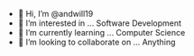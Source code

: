 - 👋 Hi, I’m @andwill19
- 👀 I’m interested in ... Software Development
- 🌱 I’m currently learning ... Computer Science
- 💞️ I’m looking to collaborate on ... Anything

<!---
andwill19/andwill19 is a ✨ special ✨ repository because its `README.md` (this file) appears on your GitHub profile.
You can click the Preview link to take a look at your changes.
--->
